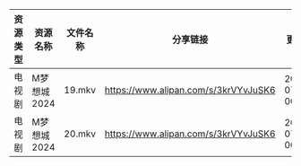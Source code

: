 | 资源类型 | 资源名称     | 文件名称   | 分享链接                                 | 更新时间                |
| ---- | -------- | ------ | ------------------------------------ | ------------------- |
| 电视剧  | M梦想城2024 | 19.mkv | https://www.alipan.com/s/3krVYvJuSK6 | 2024-07-23 00:05:44 |
| 电视剧  | M梦想城2024 | 20.mkv | https://www.alipan.com/s/3krVYvJuSK6 | 2024-07-23 00:05:44 |
